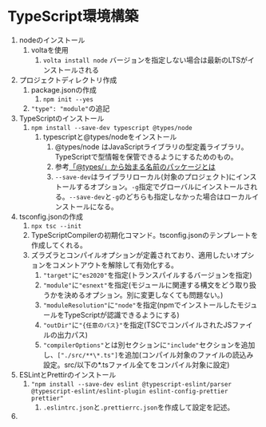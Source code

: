 # TypeScript環境構築

1. nodeのインストール
   1. voltaを使用
      1. `volta install node` バージョンを指定しない場合は最新のLTSがインストールされる
2. プロジェクトディレクトリ作成
   1. package.jsonの作成
      1. `npm init --yes`
   2. `"type": "module"`の追記
3. TypeScriptのインストール
   1. `npm install --save-dev typescript @types/node`
      1. typescriptと@types/nodeをインストール
         1. @types/node はJavaScriptライブラリの型定義ライブラリ。TypeScriptで型情報を保管できるようにするためのもの。
         2. 参考[「@types/」から始まる名前のパッケージとは](https://qiita.com/pepo/items/81e2b71b624633ba272e)
         3. `--save-dev`はライブラリローカル(対象のプロジェクト)にインストールするオプション。`-g`指定でグローバルにインストールされる。`--save-dev`と`-g`のどちらも指定しなかった場合はローカルインストールになる。
4. tsconfig.jsonの作成
   1. `npx tsc --init`
   2. TypeScriptCompilerの初期化コマンド。tsconfig.jsonのテンプレートを作成してくれる。
   3. ズラズラとコンパイルオプションが定義されており、適用したいオプションをコメントアウトを解除して有効化する。
      1. `"target"`に`"es2020"`を指定(トランスパイルするバージョンを指定)
      2. `"module"`に`"esnext"`を指定(モジュールに関連する構文をどう取り扱うかを決めるオプション。別に変更しなくても問題ない。)
      3. `"moduleResolution"`に`"node"`を指定(npmでインストールしたモジュールをTypeScriptが認識できるようにする)
      4. `"outDir"`に`"{任意のパス}"`を指定(TSCでコンパイルされたJSファイルの出力パス)
      5. `"compilerOptions"`とは別セクションに`"include"`セクションを追加し、`["./src/**\*.ts"]`を追加(コンパイル対象のファイルの読込み設定。src/以下の\*.tsファイル全てをコンパイル対象に設定)
5. ESLintとPrettirのインストール
   1. `"npm install --save-dev eslint @typescript-eslint/parser @typescript-eslint/eslint-plugin eslint-config-prettier prettier"`
      1. `.eslintrc.json`と`.prettierrc.json`を作成して設定を記述。
6.
